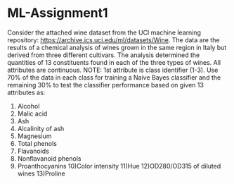 # ML-Assignment1
Consider the attached wine dataset from the UCI machine learning repository:
https://archive.ics.uci.edu/ml/datasets/Wine. The data are the results of a chemical analysis of
wines grown in the same region in Italy but derived from three different cultivars. The analysis
determined the quantities of 13 constituents found in each of the three types of wines.
All attributes are continuous. NOTE: 1st attribute is class identifier (1-3).
Use 70% of the data in each class for training a Naive Bayes classifier and the remaining 30% to
test the classifier performance based on given 13 attributes as:
1) Alcohol
2) Malic acid
3) Ash
4) Alcalinity of ash
5) Magnesium
6) Total phenols
7) Flavanoids
8) Nonflavanoid phenols
9) Proanthocyanins
10)Color intensity
11)Hue
12)OD280/OD315 of diluted wines
13)Proline
